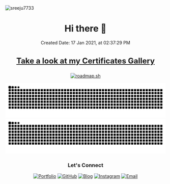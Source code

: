 <div align="center">
    <img src="https://komarev.com/ghpvc/?username=sreeju7733&label=Profile%20Views&color=0e75b6&style=flat" align='left' alt="sreeju7733" /><br>
    <h1 align="center">Hi there 👋</h1>
    <p align="center">Created Date: 17 Jan 2021, at 02:37:29 PM</p>
    <h3 style="font-size: 24px;"><a href="https://sreeju7733.github.io/sreeju7733/index.html">Take a look at my Certificates Gallery</a></h3>
    <a href="https://roadmap.sh"><img src="https://roadmap.sh/card/wide/6668730159bd70fae2fb5b87?variant=dark" alt="roadmap.sh"/></a>
    <p align="center">
        <img src="https://raw.githubusercontent.com/shahradelahi/shahradelahi/output/github-contribution-grid-snake-dark.svg#gh-dark-mode-only" alt="github contribution grid snake animation">
        <img src="https://raw.githubusercontent.com/shahradelahi/shahradelahi/output/github-contribution-grid-snake.svg#gh-light-mode-only" alt="github contribution grid snake animation">
    </p>
    <h3 align="center">Let's Connect</h3>
    <p align="center">
        <a href="https://sreeju77733.github.io/" target="_blank"><img src="https://img.icons8.com/bubbles/50/000000/web.png" alt="Portfolio"></a>
        <a href="https://github.com/sreeju7733" target="_blank"><img src="https://img.icons8.com/bubbles/50/000000/github.png" alt="GitHub"></a>
        <a href="https://dev.to/sreeju" target="_blank"><img src="https://img.icons8.com/bubbles/50/000000/web.png" alt="Blog"></a>
        <a href="https://www.instagram.com/sreeeejuu/" target="_blank"><img src="https://img.icons8.com/bubbles/50/000000/instagram.png" alt="Instagram"></a>
        <a href="mailto:sreeju.textme@outlook.com" target="_blank"><img src="https://img.icons8.com/bubbles/50/000000/gmail.png" alt="Email"></a>
    </p>
</div>
